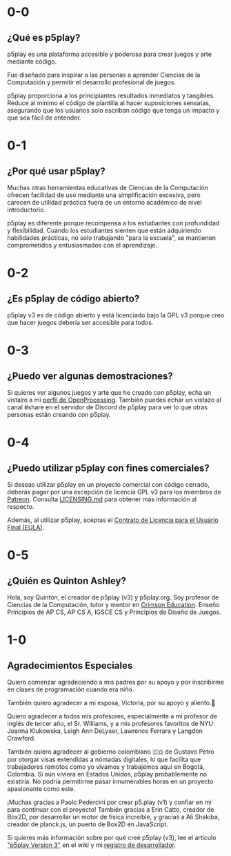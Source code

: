 # 0-0

## ¿Qué es p5play?

p5play es una plataforma accesible _y_ poderosa para crear juegos y arte mediante código.

Fue diseñado para inspirar a las personas a aprender Ciencias de la Computación y permitir el desarrollo profesional de juegos.

p5play proporciona a los principiantes resultados inmediatos y tangibles. Reduce al mínimo el código de plantilla al hacer suposiciones sensatas, asegurando que los usuarios solo escriban código que tenga un impacto y que sea fácil de entender.

# 0-1

## ¿Por qué usar p5play?

Muchas otras herramientas educativas de Ciencias de la Computación ofrecen facilidad de uso mediante una simplificación excesiva, pero carecen de utilidad práctica fuera de un entorno académico de nivel introductorio.

p5play es diferente porque recompensa a los estudiantes con profundidad y flexibilidad. Cuando los estudiantes sienten que están adquiriendo habilidades prácticas, no solo trabajando "para la escuela", se mantienen comprometidos y entusiasmados con el aprendizaje.

# 0-2

## ¿Es p5play de código abierto?

p5play v3 es de código abierto y está licenciado bajo la GPL v3 porque creo que hacer juegos debería ser accesible para todos.

# 0-3

## ¿Puedo ver algunas demostraciones?

Si quieres ver algunos juegos y arte que he creado con p5play, echa un vistazo a mi [perfil de OpenProcessing](https://openprocessing.org/user/350295?o=35&view=sketches). También puedes echar un vistazo al canal #share en el servidor de Discord de p5play para ver lo que otras personas están creando con p5play.

# 0-4

## ¿Puedo utilizar p5play con fines comerciales?

Si deseas utilizar p5play en un proyecto comercial con código cerrado, deberás pagar por una excepción de licencia GPL v3 para los miembros de [Patreon](https://www.patreon.com/p5play). Consulta [LICENSING.md](/LICENSING.md) para obtener más información al respecto.

Además, al utilizar p5play, aceptas el [Contrato de Licencia para el Usuario Final (EULA)](https://github.com/quinton-ashley/p5play/blob/main/EULA.md).

# 0-5

## ¿Quién es Quinton Ashley?

Hola, soy Quinton, el creador de p5play (v3) y p5play.org. Soy profesor de Ciencias de la Computación, tutor y mentor en [Crimson Education](https://www.crimsoneducation.org/). Enseño Principios de AP CS, AP CS A, IGSCE CS y Principios de Diseño de Juegos.

# 1-0

## Agradecimientos Especiales

Quiero comenzar agradeciendo a mis padres por su apoyo y por inscribirme en clases de programación cuando era niño.

También quiero agradecer a mi esposa, Victoria, por su apoyo y aliento.💞

Quiero agradecer a todos mis profesores, especialmente a mi profesor de inglés de tercer año, el Sr. Williams, y a mis profesores favoritos de NYU: Joanna Klukowska, Leigh Ann DeLyser, Lawrence Ferrara y Langdon Crawford.

También quiero agradecer al gobierno colombiano 🇨🇴 de Gustavo Petro por otorgar visas extendidas a nómadas digitales, lo que facilita que trabajadores remotos como yo vivamos y trabajemos aquí en Bogotá, Colombia. Si aún viviera en Estados Unidos, p5play probablemente no existiría. No podría permitirme pasar innumerables horas en un proyecto apasionante como este.

¡Muchas gracias a Paolo Pedercini por crear p5.play (v1) y confiar en mí para continuar con el proyecto! También gracias a Erin Catto, creador de Box2D, por desarrollar un motor de física increíble, y gracias a Ali Shakiba, creador de planck.js, un puerto de Box2D en JavaScript.

Si quieres más información sobre por qué creé p5play (v3), lee el artículo ["p5play Version 3"](https://github.com/quinton-ashley/p5play/wiki/p5play-Version-3) en el wiki y mi [registro de desarrollador](https://github.com/quinton-ashley/p5play/wiki/Developer-Log).
